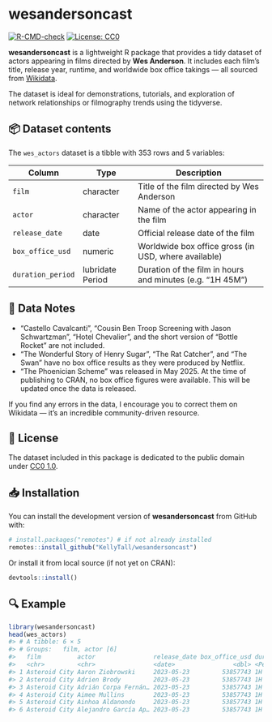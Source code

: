 
<!-- README.md is generated from README.Rmd. Please edit that file -->

# wesandersoncast

<!-- badges: start -->

[![R-CMD-check](https://github.com/KellyTall/wesandersoncast/actions/workflows/R-CMD-check.yaml/badge.svg)](https://github.com/KellyTall/wesandersoncast/actions/workflows/R-CMD-check.yaml)
[![License:
CC0](https://img.shields.io/badge/License-CC0%201.0-lightgrey.svg)](https://creativecommons.org/publicdomain/zero/1.0/)
<!-- badges: end -->

**wesandersoncast** is a lightweight R package that provides a tidy
dataset of actors appearing in films directed by **Wes Anderson**. It
includes each film’s title, release year, runtime, and worldwide box
office takings — all sourced from [Wikidata](https://www.wikidata.org/).

The dataset is ideal for demonstrations, tutorials, and exploration of
network relationships or filmography trends using the tidyverse.

## 📦 Dataset contents

The `wes_actors` dataset is a tibble with 353 rows and 5 variables:

| Column | Type | Description |
|----|----|----|
| `film` | character | Title of the film directed by Wes Anderson |
| `actor` | character | Name of the actor appearing in the film |
| `release_date` | date | Official release date of the film |
| `box_office_usd` | numeric | Worldwide box office gross (in USD, where available) |
| `duration_period` | lubridate Period | Duration of the film in hours and minutes (e.g. “1H 45M”) |

## 📝 Data Notes

- “Castello Cavalcanti”, “Cousin Ben Troop Screening with Jason
  Schwartzman”, “Hotel Chevalier”, and the short version of “Bottle
  Rocket” are not included.
- “The Wonderful Story of Henry Sugar”, “The Rat Catcher”, and “The
  Swan” have no box office results as they were produced by Netflix.
- “The Phoenician Scheme” was released in May 2025. At the time of
  publishing to CRAN, no box office figures were available. This will be
  updated once the data is released.

If you find any errors in the data, I encourage you to correct them on
Wikidata — it’s an incredible community-driven resource.

## 📜 License

The dataset included in this package is dedicated to the public domain
under [CC0 1.0](https://creativecommons.org/publicdomain/zero/1.0/).

## 📥 Installation

You can install the development version of **wesandersoncast** from
GitHub with:

``` r
# install.packages("remotes") # if not already installed
remotes::install_github("KellyTall/wesandersoncast")
```

Or install it from local source (if not yet on CRAN):

``` r
devtools::install()
```

## 🔍 Example

``` r
library(wesandersoncast)
head(wes_actors)
#> # A tibble: 6 × 5
#> # Groups:   film, actor [6]
#>   film          actor                release_date box_office_usd duration_period
#>   <chr>         <chr>                <date>                <dbl> <Period>       
#> 1 Asteroid City Aaron Ziobrowski     2023-05-23         53857743 1H 45M 0S      
#> 2 Asteroid City Adrien Brody         2023-05-23         53857743 1H 45M 0S      
#> 3 Asteroid City Adrián Corpa Fernán… 2023-05-23         53857743 1H 45M 0S      
#> 4 Asteroid City Aimee Mullins        2023-05-23         53857743 1H 45M 0S      
#> 5 Asteroid City Ainhoa Aldanondo     2023-05-23         53857743 1H 45M 0S      
#> 6 Asteroid City Alejandro García Ap… 2023-05-23         53857743 1H 45M 0S
```

